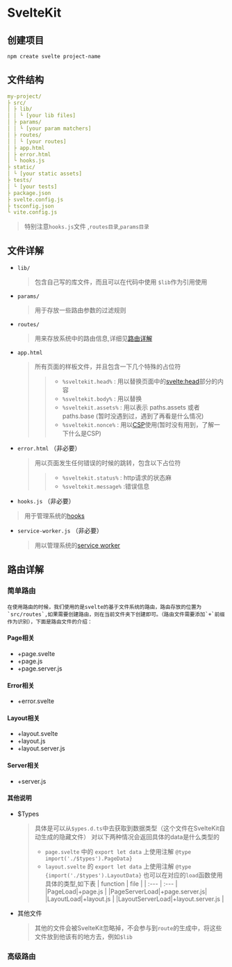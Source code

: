 # SvelteKit

## 创建项目

``` bash
npm create svelte project-name
```

## 文件结构

``` yaml
my-project/
├ src/
│ ├ lib/
│ │ └ [your lib files]  
│ ├ params/
│ │ └ [your param matchers]
│ ├ routes/
│ │ └ [your routes] 
│ ├ app.html
│ ├ error.html
│ └ hooks.js
├ static/
│ └ [your static assets]
├ tests/
│ └ [your tests]
├ package.json
├ svelte.config.js
├ tsconfig.json
└ vite.config.js
```

>特别注意`hooks.js`文件 ,`routes目录`,`params目录`

## 文件详解
- `lib/`
  >  包含自己写的库文件，而且可以在代码中使用 `$lib`作为引用使用
- `params/`
  >  用于存放一些路由参数的过滤规则
- `routes/`
  > 用来存放系统中的路由信息,详细见[路由详解](#route)
- `app.html`
  > 所有页面的样板文件，并且包含一下几个特殊的占位符
  >>   -  `%sveltekit.head%` : 用以替换页面中的<svelte:head>部分的内容
  >>   -  `%sveltekit.body%` : 用以替换
  >>   -  `%sveltekit.assets%` : 用以表示 paths.assets 或者 paths.base (暂时没遇到过，遇到了再看是什么情况)
  >>   -  `%sveltekit.nonce%` : 用以[CSP](/appendix/CSP)使用(暂时没有用到，了解一下什么是CSP)
  
 - `error.html` （非必要）
   > 用以页面发生任何错误的时候的跳转，包含以下占位符
   > >  - `%sveltekit.status%` : http请求的状态麻
   > >  - `%sveltekit.message%` :错误信息
- `hooks.js` （非必要）
>  用于管理系统的[hooks](./hoocks)
- `service-worker.js` （非必要）
  > 用以管理系统的[service worker](./serviceWorker)


## <span id="route"> 路由详解 </span>

### 简单路由
	在使用路由的时候，我们使用的是svelte的基于文件系统的路由，路由存放的位置为`src/routes`,如果需要创建路由，则在当前文件夹下创建即可。（路由文件需要添加`+`前缀作为识别），下面是路由文件的介绍：
#### Page相关
- +page.svelte
- +page.js
- +page.server.js

#### Error相关
- +error.svelte
#### Layout相关
- +layout.svelte
- +layout.js
- +layout.server.js
#### Server相关
- +server.js
#### 其他说明
- $Types
  >具体是可以从`$ypes.d.ts`中去获取到数据类型（这个文件在SvelteKit自动生成的隐藏文件）
  >对以下两种情况会返回具体的data是什么类型的
  >  -  `page.svelte` 中的 `export let data` 上使用注解 `@type import('./$types').PageData}`  
  > - `layout.svelte` 的 `export let data` 上使用注解 `@type {import('./$types').LayoutData}`
  > 也可以在对应的`load`函数使用具体的类型,如下表
  >  | function |  file |
  >  | :--- | :--- |
  >  |PageLoad|+page.js |
  >  |PageServerLoad|+page.server.js|
  >  |LayoutLoad|+layout.js |
  >  |LayoutServerLoad|+layout.server.js |
  > 
- 其他文件
  >其他的文件会被SvelteKit忽略掉，不会参与到`route`的生成中，将这些文件放到他该有的地方去，例如`$lib`


### 高级路由

